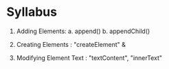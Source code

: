 # Syllabus

1. Adding Elements: 
a. append()
b. appendChild()

2. Creating Elements : "createElement" &
3. Modifying Element Text : "textContent", "innerText"
